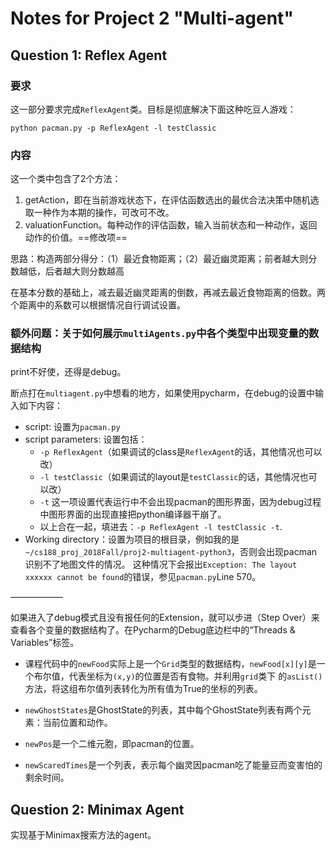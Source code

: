 # Notes for Project 2 "Multi-agent"

## Question 1: Reflex Agent

### 要求

这一部分要求完成`ReflexAgent`类。目标是彻底解决下面这种吃豆人游戏：

```shell
python pacman.py -p ReflexAgent -l testClassic
```

### 内容

这一个类中包含了2个方法：

1. getAction，即在当前游戏状态下，在评估函数选出的最优合法决策中随机选取一种作为本期的操作，可改可不改。
2. valuationFunction。每种动作的评估函数，输入当前状态和一种动作，返回动作的价值。==修改项==

思路：构造两部分得分：（1）最近食物距离；（2）最近幽灵距离；前者越大则分数越低，后者越大则分数越高

在基本分数的基础上，减去最近幽灵距离的倒数，再减去最近食物距离的倍数。两个距离中的系数可以根据情况自行调试设置。


### 额外问题：关于如何展示`multiAgents.py`中各个类型中出现变量的数据结构
print不好使，还得是debug。

断点打在`multiagent.py`中想看的地方，如果使用pycharm，在debug的设置中输入如下内容：

- script: 设置为`pacman.py`
- script parameters: 设置包括：
  - `-p ReflexAgent`（如果调试的class是`ReflexAgent`的话，其他情况也可以改）
  - `-l testClassic`（如果调试的layout是`testClassic`的话，其他情况也可以改）
  - `-t` 这一项设置代表运行中不会出现pacman的图形界面，因为debug过程中图形界面的出现直接把python编译器干崩了。
  - 以上合在一起，填进去：`-p ReflexAgent -l testClassic -t`.
- Working directory：设置为项目的根目录，例如我的是`~/cs188_proj_2018Fall/proj2-multiagent-python3`，否则会出现pacman识别不了地图文件的情况。
这种情况下会报出`Exception: The layout xxxxxx cannot be found`的错误，参见`pacman.py`Line 570。

——————

如果进入了debug模式且没有报任何的Extension，就可以步进（Step Over）来查看各个变量的数据结构了。在Pycharm的Debug底边栏中的“Threads & Variables”标签。

- 课程代码中的`newFood`实际上是一个`Grid`类型的数据结构，`newFood[x][y]`是一个布尔值，代表坐标为`(x,y)`的位置是否有食物。并利用`grid`类下
的`asList()`方法，将这组布尔值列表转化为所有值为True的坐标的列表。

- `newGhostStates`是GhostState的列表，其中每个GhostState列表有两个元素：当前位置和动作。

- `newPos`是一个二维元胞，即pacman的位置。

- `newScaredTimes`是一个列表，表示每个幽灵因pacman吃了能量豆而变害怕的剩余时间。

## Question 2: Minimax Agent
实现基于Minimax搜索方法的agent。